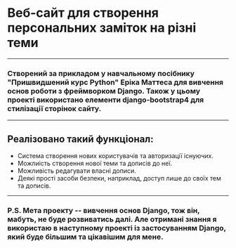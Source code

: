 <h1>Веб-сайт для створення персональних заміток на різні теми</h1>
<hr>
<h3>
  Створений за прикладом у навчальному посібнику "Пришвидшений курс Python" Еріка Маттеса
  для вивчення основ роботи з фреймворком Django. Також у цьому проекті використано
  елементи django-bootstrap4 для стилізації сторінок сайту.
</h3>

<hr>
<h2>
  Реалізовано такий функціонал:
</h2>
<ul>
  <li>Система створення нових користувачів та авторизації існуючих.</li>
  <li>Можлиість створення нової теми та дописів до неї.</li>
  <li>Можливість редагувати власні дописи.</li>
  <li>Деякі прості засоби безпеки, наприклад, доступ лише до своїх тем та дописів.</li>
</ul>

<hr>
<h3>
  P.S. Мета проекту -- вивчення основ Django, тож він, мабуть, не буде розвиватись далі.
  Але отримані знання я використаю в наступному проекті із застосуванням Django, який
  буде більшим та цікавішим для мене.
</h3>
